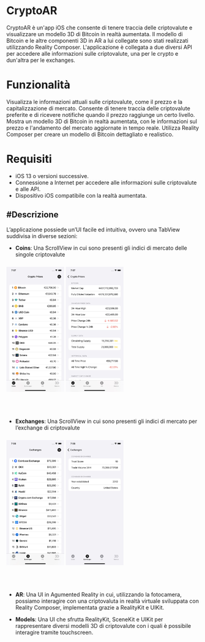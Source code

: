 # CryptoAR
CryptoAR è un'app iOS che consente di tenere traccia delle criptovalute e visualizzare un modello 3D di Bitcoin in realtà aumentata. Il modello di Bitcoin e le altre componenti 3D in AR a lui collegate sono stati realizzati utilizzando Reality Composer. L'applicazione è collegata a due diversi API per accedere alle informazioni sulle criptovalute, una per le crypto e dun'altra per le exchanges.

# Funzionalità
Visualizza le informazioni attuali sulle criptovalute, come il prezzo e la capitalizzazione di mercato.
Consente di tenere traccia delle criptovalute preferite e di ricevere notifiche quando il prezzo raggiunge un certo livello.
Mostra un modello 3D di Bitcoin in realtà aumentata, con le informazioni sul prezzo e l'andamento del mercato aggiornate in tempo reale.
Utilizza Reality Composer per creare un modello di Bitcoin dettagliato e realistico.

# Requisiti
- iOS 13 o versioni successive.
- Connessione a Internet per accedere alle informazioni sulle criptovalute e alle API.
- Dispositivo iOS compatibile con la realtà aumentata.

#Descrizione
--------------
L’applicazione possiede un’UI facile ed intuitiva, ovvero una TabView suddivisa in diverse sezioni:
- **Coins**: Una ScrollView in cui sono presenti gli indici di mercato delle
singole criptovalute


<img src = "./Assets.xcassets/coins.jpeg" style="width: 30%; margin-top: 10px;"></img>
<img src = "./Assets.xcassets/crypto-desc.jpeg" style="width: 30%; margin-top: 10px;"></img>
<br></br>
<br></br>

- **Exchanges**: Una ScrollView in cui sono presenti gli indici di mercato
per l’exchange di criptovalute


<img src = "./Assets.xcassets/exchange.jpeg" style="width: 30%; margin-top: 10px;"></img>
<img src = "./Assets.xcassets/ex-desc.jpg" style="width: 30%; margin-top: 10px;"></img>
<br></br>
<br></br>


- **AR**: Una UI in Agumented Reality in cui, utilizzando la fotocamera,
possiamo interagire con una criptovaluta in realtà virtuale sviluppata
con Reality Composer, implementata grazie a RealityKit e UIKit.



- **Models**: Una UI che sfrutta RealityKit, SceneKit e UIKit per rappresentare diversi modelli 3D di criptovalute con i quali è possibile interagire tramite touchscreen.
